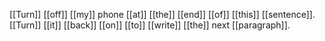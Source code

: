 [[Turn]] [[off]] [[my]] phone [[at]] [[the]] [[end]] [[of]] [[this]] [[sentence]]. [[Turn]] [[it]] [[back]] [[on]] [[to]] [[write]] [[the]] next [[paragraph]].